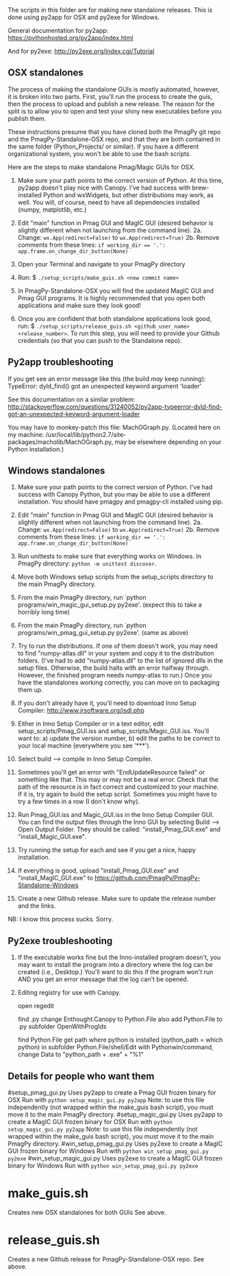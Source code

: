 The scripts in this folder are for making new standalone releases.  This is done using py2app for OSX and py2exe for Windows.

General documentation for py2app: https://pythonhosted.org/py2app/index.html

And for py2exe:  http://py2exe.org/index.cgi/Tutorial

## OSX standalones

The process of making the standalone GUIs is mostly automated, however, it is broken into two parts.  First, you'll run the process to create the guis, then the process to upload and publish a new release.  The reason for the split is to allow you to open and test your shiny new executables before you publish them.

These instructions presume that you have cloned both the PmagPy git repo and the PmagPy-Standalone-OSX repo, and that they are both contained in the same folder (Python_Projects/ or similar).  If you have a different organizational system, you won't be able to use the bash scripts.

Here are the steps to make standalone Pmag/Magic GUIs for OSX.

1.  Make sure your path points to the correct version of Python.  At this time, py2app doesn't play nice with Canopy.  I've had success with brew-installed Python and wxWidgets, but other distributions may work, as well.  You will, of course, need to have all dependencies installed (numpy, matplotlib, etc.)

2.  Edit "main" function in Pmag GUI and MagIC GUI (desired behavior is slightly different when not launching from the command line).
2a. Change:
`wx.App(redirect=False)` to `wx.App(redirect=True)`
2b. Remove comments from these lines:
`if working_dir == '.':`
    `app.frame.on_change_dir_button(None)`

3.  Open your Terminal and navigate to your PmagPy directory

4.  Run:  $ `./setup_scripts/make_guis.sh <new commit name>`

5.  In PmagPy-Standalone-OSX you will find the updated MagIC GUI and Pmag GUI programs.  It is highly recommended that you open both applications and make sure they look good!

6.  Once you are confident that both standalone applications look good, run: $ `./setup_scripts/release_guis.sh <github_user_name> <release_number>`.  To run this step, you will need to provide your Github credentials (so that you can push to the Standalone repo).

## Py2app troubleshooting

If you get see an error message like this (the build _may_ keep running):
TypeError: dyld_find() got an unexpected keyword argument 'loader'

See this documentation on a similar problem: http://stackoverflow.com/questions/31240052/py2app-typeerror-dyld-find-got-an-unexpected-keyword-argument-loader

You may have to monkey-patch this file: MachOGraph.py.  (Located here on my machine: /usr/local/lib/python2.7/site-packages/macholib/MachOGraph.py, may be elsewhere depending on your Python installation.)


## Windows standalones

1. Make sure your path points to the correct version of Python.  I've had success with Canopy Python, but you may be able to use a different installation.  You should have pmagpy and pmagpy-cli installed using pip.  

2.  Edit "main" function in Pmag GUI and MagIC GUI (desired behavior is slightly different when not launching from the command line).
2a. Change:
`wx.App(redirect=False)` to `wx.App(redirect=True)`
2b. Remove comments from these lines:
`if working_dir == '.':`
    `app.frame.on_change_dir_button(None)`

3. Run unittests to make sure that everything works on Windows.  In PmagPy directory: `python -m unittest discover`.

4.  Move both Windows setup scripts from the setup_scripts directory to the main PmagPy directory.

5. From the main PmagPy directory, run `python programs/win\_magic\_gui\_setup.py py2exe'. (expect this to take a horribly long time)

6.  From the main PmagPy directory, run `python programs/win\_pmag\_gui\_setup.py py2exe'.  (same as above)

7.  Try to run the distributions.  If one of them doesn't work, you may need to find "numpy-atlas.dll" in your system and copy it to the distribution folders.  (I've had to add "numpy-atlas.dll" to the list of ignored dlls in the setup files.  Otherwise, the build halts with an error halfway through.  However, the finished program needs numpy-atlas to run.)  Once you have the standalones working correctly, you can move on to packaging them up.

8.  If you don't already have it, you'll need to download Inno Setup Compiler: http://www.jrsoftware.org/isdl.php

9.  Either in Inno Setup Compiler or in a text editor, edit setup\_scripts/Pmag_GUI.iss and setup\_scripts/Magic\_GUI.iss.  You'll want to: a) update the version number, b) edit the paths to be correct to your local machine (everywhere you see '\***').

10.  Select build --> compile in Inno Setup Compiler.

11.  Sometimes you'll get an error with "EndUpdateResource failed" or something like that.  This may or may not be a real error.  Check that the path of the resource is in fact correct and customized to your machine.  If it is, try again to build the setup script.  Sometimes you might have to try a few times in a row (I don't know why).  

12.  Run Pmag\_GUI.iss and Magic\_GUI.iss in the Inno Setup Compiler GUI.  You can find the output files through the Inno GUI by selecting Build --> Open Output Folder.  They should be called: "install\_Pmag\_GUI.exe" and "install\_Magic\_GUI.exe".

13.  Try running the setup for each and see if you get a nice, happy installation.  

14.  If everything is good, upload "install\_Pmag\_GUI.exe" and "install\_MagIC\_GUI.exe" to https://github.com/PmagPy/PmagPy-Standalone-Windows

15.  Create a new Github release.  Make sure to update the release number and the links.

NB: I know this process sucks.  Sorry.

## Py2exe troubleshooting ##


1.  If the executable works fine but the Inno-installed program doesn't, you may want to install the program into a directory where the log can be created (i.e., Desktop.)  You'll want to do this if the program won't run AND you get an error message that the log can't be opened.  

2.  Editing registry for use with Canopy.  

	open regedit

	find .py
	change Enthought.Canopy to Python.File
	also add Python.File to .py subfolder OpenWithProgIds

	find Python.File
	get path where python is installed (python\_path = which python)
	in subfolder Python.File/shell/Edit with Pythonwin/command, change Data to "python\_path + .exe" + "%1"
	



## Details for people who want them

#setup_pmag_gui.py
Uses py2app to create a Pmag GUI frozen binary for OSX
Run with `python setup_magic_gui.py py2app`
Note: to use this file independently (not wrapped within the make_guis bash script), you must move it to the main PmagPy directory.
#setup_magic_gui.py
Uses py2app to create a MagIC GUI frozen binary for OSX
Run with `python setup_magic_gui.py py2app`
Note: to use this file independently (not wrapped within the make_guis bash script), you must move it to the main PmagPy directory.
#win_setup_pmag_gui.py
Uses py2exe to create a MagIC GUI frozen binary for Windows
Run with `python win_setup_pmag_gui.py py2exe`
#win_setup_magic_gui.py
Uses py2exe to create a MagIC GUI frozen binary for Windows
Run with `python win_setup_pmag_gui.py py2exe`
# make_guis.sh
Creates new OSX standalones for both GUIs
See above.
# release_guis.sh
Creates a new Github release for PmagPy-Standalone-OSX repo.
See above.
